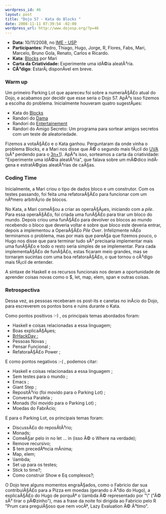 ```yaml
--- 
wordpress_id: 46
layout: post
title: "Dojo 57 - Kata do Blocks "
date: 2008-11-11 07:39:54 -02:00
wordpress_url: http://www.dojosp.org/?p=46
---
```

<ul>
	<li><strong>Data: </strong>10/11/2008, no <a href="http://www.ime.usp.br">IME - USP</a></li>
	<li><strong>Participantes:</strong> Pedro, Thiago, Hugo, Jorge, R, Flores, Fabs, Mari, Marcelo, Bruno Gola, Renato, Carlos e Ricardo.</li>
	<li><strong>Kata</strong>: <a title="Blocks" href="http://online-judge.uva.es/p/v1/101.html" target="_blank">Blocks</a> por Mari</li>
	<li><strong>Carta da Criatividade:</strong> Experimente uma idÃ©ia aleatÃ³ria.</li>
	<li><strong>CÃ³digo</strong>: EstarÃ¡ disponÃ­vel em breve.</li>
</ul>
<h3>Warm up</h3>
Um primeiro Parking Lot que apareceu foi sobre a numeraÃ§Ã£o atual do Dojo, e acabamos por decidir que esse seria o Dojo 57. ApÃ³s isso fizemos a escolha do problema. Inicialmente houveram quatro sugestÃµes:
<ul>
	<li>Kata do <a title="Blocks" href="http://online-judge.uva.es/p/v1/101.html" target="_blank">Blocks</a></li>
	<li>Randori do <a title="Dama" href="https://br.spoj.pl/problems/DAMA/" target="_blank">Dama</a></li>
	<li>Randori do <a title="Entertainement" href="http://acmicpc-live-archive.uva.es/nuevoportal/data/problem.php?p=3547">Entertainement </a></li>
	<li>Randori do Amigo Secreto: Um programa para sortear amigos secretos com um teste de aleatoriedade.</li>
</ul>
Fizemos a votaÃ§Ã£o e o Kata ganhou. Perguntaram da onde vinha o problema Blocks, e a Mari nos disse que Ã© o segundo mais fÃ¡cil do <a href="http://online-judge.uva.es/problemset/">UVA</a> (sÃ³ perdendo para o <a title="3n+1" href="http://online-judge.uva.es/p/v1/100.html">3n+1</a>). ApÃ³s isso, sorteamos a carta da criatividade: "Experimente uma idÃ©ia aleatÃ³ria", que falava sobre um mÃ©dico indÃ­gena e estratÃ©gias aleatÃ³rias de caÃ§as.
<h3>Coding Time</h3>
Inicialmente, a Mari criou o tipo de dados bloco e um construtor. Com os testes passando, foi feita uma refatoraÃ§Ã£o para funcionar com um nÃºmero arbitrÃ¡rio de blocos.

No Kata, a Mari comeÃ§ou a criar as operaÃ§Ãµes, iniciando com a <em>pile</em>. Para essa operaÃ§Ã£o, foi criada uma funÃ§Ã£o para tirar um bloco do mundo. Depois criou uma funÃ§Ã£o para devolver os blocos ao mundo recebendo o bloco que deveria voltar e sobre que bloco este deveria entrar, depois a implementou a OperaÃ§Ã£o <em>Pile Over</em>. Infelizmente nÃ£o terminamos o problema, mas por mais que pareÃ§a que fizemos pouco, o Hugo nos disse que para terminar tudo sÃ³ precisaria implementar mais uma funÃ§Ã£o e todo o resto seria simples de se implementar. Para cada implementaÃ§Ã£o de funÃ§Ã£o, estas ficaram meio grandes, mas se tornaram sucintas com uma boa refatoraÃ§Ã£o, o que tornou o cÃ³digo mais fÃ¡cil de entender.

A sintaxe de Haskell e os recursos funcionais nos deram a oportunidade de aprender coisas novas como o $, let, map, elem, span e outras coisas.
<h3>Retrospectiva</h3>
Dessa vez, as pessoas receberam os post-its e canetas no inÃ­cio do Dojo, para escreverem os pontos bons e ruins durante o Kata.

Como pontos positivos :-) , os principais temas abordados foram:
<ul>
	<li>Haskell e coisas relacionadas a essa linguagem;</li>
	<li>Boas explicaÃ§Ãµes;</li>
	<li><a title="BrHackDay" href="http://www.hackday.org/">BrHackDay ;
</a></li>
	<li>Pessoas Novas ;</li>
	<li>Pensar Funcional ;</li>
	<li>RefatoraÃ§Ã£o Power ;</li>
</ul>
E como pontos negativos :-( , podemos citar:
<ul>
	<li>Haskell e coisas relacionadas a essa linguagem ;</li>
	<li>Sem testes para o mundo ;</li>
	<li>Emacs ;</li>
	<li>Giant Step ;</li>
	<li>RepositÃ³rio (foi movido para o Parking Lot) ;</li>
	<li>Conversa Paralela ;</li>
	<li>Monads (foi movido para o Parking Lot) ;</li>
	<li>Moedas do FabrÃ­cio;</li>
</ul>
E para o Parking Lot, os principais temas foram:
<ul>
	<li>DiscussÃ£o do reposÃ­tÃ³rio;</li>
	<li>Monads;</li>
	<li>ComeÃ§ar pelo in no let ... in (isso Ã© o Where na verdade);</li>
	<li>Remove recursivo;</li>
	<li>$ tem precedÃªncia mÃ­nima;</li>
	<li>Map, elem;</li>
	<li>\lambda;</li>
	<li>Set up para os testes;</li>
	<li>Stick to time?;</li>
	<li>Como construir Show e Eq complexos?;</li>
</ul>
O Dojo teve alguns momentos engraÃ§ados, como o Fabricio dar sua contribuiÃ§Ã£o para a Pizza em moedas (gerando o Ã³dio do Hugo), a explicaÃ§Ã£o do Hugo de porquÃª o \lambda Ã© representado por "\" ("Ã© sÃ³ tirar o pÃ©zinho"), mas a frase da noite foi dirigida ao Fabricio pelo R "Prum cara preguiÃ§oso que nem vocÃª, Lazy Evaluation Ã© Ã³timo".
